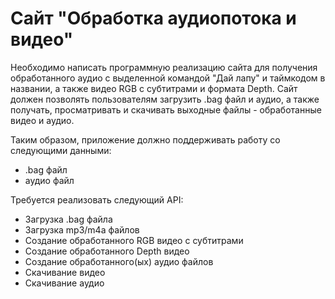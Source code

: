 # Сайт "Обработка аудиопотока и видео"
Необходимо написать программную реализацию сайта для получения обработанного аудио с выделенной командой "Дай лапу" и таймкодом в названии, а также видео RGB с субтитрами и формата Depth. Сайт должен позволять пользователям загрузить .bag файл и аудио, а также получать, просматривать и скачивать выходные файлы - обработанные видео и аудио. 

Таким образом, приложение должно поддерживать работу со следующими данными:

* .bag файл 
* аудио файл

Требуется реализовать следующий API:

* Загрузка .bag файла
* Загрузка mp3/m4a файлов
* Cоздание обработанного RGB видео с субтитрами
* Создание обработанного Depth видео 
* Cоздание обработанного(ых) аудио файлов
* Скачивание видео
* Скачивание аудио
